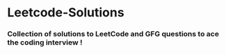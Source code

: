 # Leetcode-Solutions

### Collection of solutions to LeetCode and GFG questions to ace the coding interview ! 
